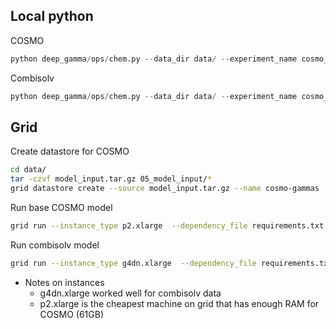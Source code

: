 ## Local python
COSMO
```python 
python deep_gamma/ops/chem.py --data_dir data/ --experiment_name cosmo_base --artifact_name cosmo_base
```

Combisolv
```python 
python deep_gamma/ops/chem.py --data_dir data/ --experiment_name cosmo_base --artifact_name cosmo_base --combisolv
```

## Grid

Create datastore for COSMO
```bash
cd data/
tar -czvf model_input.tar.gz 05_model_input/*
grid datastore create --source model_input.tar.gz --name cosmo-gammas
```

Run base COSMO model
```bash
grid run --instance_type p2.xlarge  --dependency_file requirements.txt deep_gamma/ops/chem.py --data_dir grid:cosmo-gammas:7 --experiment_name cosmo_base --artifact_name cosmo_base
```

Run combisolv model
``` bash
grid run --instance_type g4dn.xlarge  --dependency_file requirements.txt  deep_gamma/ops/chem.py --data_dir data/ --experiment_name combisolv_mpn_shared --artifact_name cosmo_mpn_shared --batch_size 50 --combisolv
```

* Notes on instances
    - g4dn.xlarge worked well for combisolv data
    - p2.xlarge is the cheapest machine on grid that has enough RAM for COSMO (61GB)